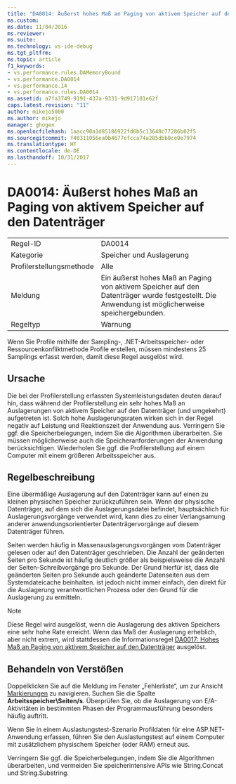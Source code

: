 ```yaml
---
title: "DA0014: Äußerst hohes Maß an Paging von aktivem Speicher auf den Datenträger | Microsoft-Dokumentation"
ms.custom: 
ms.date: 11/04/2016
ms.reviewer: 
ms.suite: 
ms.technology: vs-ide-debug
ms.tgt_pltfrm: 
ms.topic: article
f1_keywords:
- vs.performance.rules.DAMemoryBound
- vs.performance.DA0014
- vs.performance.14
- vs.performance.rules.DA0014
ms.assetid: a7fa3749-9191-437a-9331-9d917181e62f
caps.latest.revision: "11"
author: mikejo5000
ms.author: mikejo
manager: ghogen
ms.openlocfilehash: 1aacc90a1d85186922fd6b5c13648c77286b02f5
ms.sourcegitcommit: f40311056ea0b4677efcca74a285dbb0ce0e7974
ms.translationtype: HT
ms.contentlocale: de-DE
ms.lasthandoff: 10/31/2017
---
```

# <a name="da0014-extremely-high-rates-of-paging-active-memory-to-disk"></a>DA0014: Äußerst hohes Maß an Paging von aktivem Speicher auf den Datenträger
|||  
|-|-|  
|Regel-ID|DA0014|  
|Kategorie|Speicher und Auslagerung|  
|Profilerstellungsmethode|Alle|  
|Meldung|Ein äußerst hohes Maß an Paging von aktivem Speicher auf den Datenträger wurde festgestellt. Die Anwendung ist möglicherweise speichergebunden.|  
|Regeltyp|Warnung|  
  
 Wenn Sie Profile mithilfe der Sampling-, .NET-Arbeitsspeicher- oder Ressourcenkonfliktmethode Profile erstellen, müssen mindestens 25 Samplings erfasst werden, damit diese Regel ausgelöst wird.  
  
## <a name="cause"></a>Ursache  
 Die bei der Profilerstellung erfassten Systemleistungsdaten deuten darauf hin, dass während der Profilerstellung ein sehr hohes Maß an Auslagerungen von aktivem Speicher auf den Datenträger (und umgekehrt) aufgetreten ist. Solch hohe Auslagerungsraten wirken sich in der Regel negativ auf Leistung und Reaktionszeit der Anwendung aus. Verringern Sie ggf. die Speicherbelegungen, indem Sie die Algorithmen überarbeiten. Sie müssen möglicherweise auch die Speicheranforderungen der Anwendung berücksichtigen. Wiederholen Sie ggf. die Profilerstellung auf einem Computer mit einem größeren Arbeitsspeicher aus.  
  
## <a name="rule-description"></a>Regelbeschreibung  
 Eine übermäßige Auslagerung auf den Datenträger kann auf einen zu kleinen physischen Speicher zurückzuführen sein. Wenn der physische Datenträger, auf dem sich die Auslagerungsdatei befindet, hauptsächlich für Auslagerungsvorgänge verwendet wird, kann dies zu einer Verlangsamung anderer anwendungsorientierter Datenträgervorgänge auf diesem Datenträger führen.  
  
 Seiten werden häufig in Massenauslagerungsvorgängen vom Datenträger gelesen oder auf den Datenträger geschrieben. Die Anzahl der geänderten Seiten pro Sekunde ist häufig deutlich größer als beispielsweise die Anzahl der Seiten-Schreibvorgänge pro Sekunde. Der Grund hierfür ist, dass die geänderten Seiten pro Sekunde auch geänderte Datenseiten aus dem Systemdateicache beinhalten. ist jedoch nicht immer einfach, den direkt für die Auslagerung verantwortlichen Prozess oder den Grund für die Auslagerung zu ermitteln.  
  
> [!NOTE]
>  Diese Regel wird ausgelöst, wenn die Auslagerung des aktiven Speichers eine sehr hohe Rate erreicht. Wenn das Maß der Auslagerung erheblich, aber nicht extrem, wird stattdessen die Informationsregel [DA0017: Hohes Maß an Paging von aktivem Speicher auf den Datenträger](../profiling/da0017-high-rates-of-paging-active-memory-to-disk.md) ausgelöst.  
  
## <a name="how-to-fix-violations"></a>Behandeln von Verstößen  
 Doppelklicken Sie auf die Meldung im Fenster „Fehlerliste“, um zur Ansicht [Markierungen](../profiling/marks-view.md) zu navigieren. Suchen Sie die Spalte **Arbeitsspeicher\Seiten/s**. Überprüfen Sie, ob die Auslagerung von E/A-Aktivitäten in bestimmten Phasen der Programmausführung besonders häufig auftritt.  
  
 Wenn Sie in einem Auslastungstest-Szenario Profildaten für eine ASP.NET-Anwendung erfassen, führen Sie den Auslastungstest auf einem Computer mit zusätzlichem physischem Speicher (oder RAM) erneut aus.  
  
 Verringern Sie ggf. die Speicherbelegungen, indem Sie die Algorithmen überarbeiten, und vermeiden Sie speicherintensive APIs wie String.Concat und String.Substring.